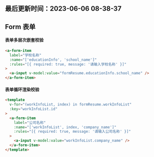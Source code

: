<!--
 * @Description:
 * @Author: panrui
 * @Date: 2023-06-06 08:37:32
 * @LastEditTime: 2023-06-06 08:38:37
 * @LastEditors: panrui
 * 不忘初心,不负梦想
-->

## 最后更新时间：2023-06-06 08-38-37

## Form 表单

#### 表单多层次嵌套校验

```html
<a-form-item
  label="学校名称"
  :name="['educationInfo', 'school_name']"
  :rules="[{ required: true, message: '请输入学校名称' }]"
>
  <a-input v-model:value="formResume.educationInfo.school_name" />
</a-form-item>
```

#### 表单循环渲染校验

```html
<template
  v-for="(workInfoList, index) in formResume.workInfoList"
  :key="workInfoList.id"
>
  <a-form-item
    label="公司名称"
    :name="['workInfoList', index, 'company_name']"
    :rules="[{ required: true, message: '请输入公司名称' }]"
  >
    <a-input v-model:value="workInfoList.company_name" />
  </a-form-item>
</template>
```
